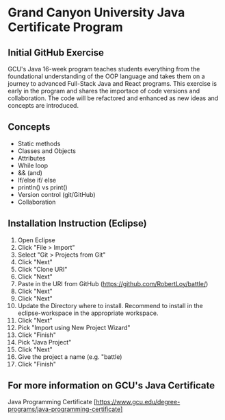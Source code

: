 # Grand Canyon University Java Certificate Program
## Initial GitHub Exercise
GCU's Java 16-week program teaches students everything from the foundational understanding of the OOP language and takes them on a journey to advanced Full-Stack Java and React programs. This exercise is early in the program and shares the importace of code versions and collaboration. The code will be refactored and enhanced as new ideas and concepts are introduced.

## Concepts
- Static methods
- Classes and Objects
- Attributes
- While loop
- && (and)
- If/else if/ else
- println() vs print()
- Version control (git/GitHub)
- Collaboration

## Installation Instruction (Eclipse)
1. Open Eclipse
2. Click "File > Import"
3. Select "Git > Projects from Git"
4. Click "Next"
5. Click "Clone URI"
6. Click "Next"
7. Paste in the URI from GitHub (https://github.com/RobertLoy/battle/)
8. Click "Next"
9. Click "Next"
10. Update the Directory where to install. Recommend to install in the eclipse-workspace in the appropriate workspace.
11. Click "Next"
12. Pick "Import using New Project Wizard"
13. Click "Finish"
14. Pick "Java Project"
15. Click "Next"
16. Give the project a name (e.g. "battle)
17. Click "Finish"

## For more information on GCU's Java Certificate
Java Programming Certificate
[https://www.gcu.edu/degree-programs/java-programming-certificate]
